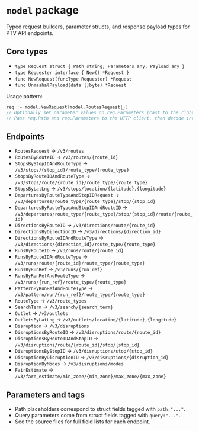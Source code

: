 # `model` package

Typed request builders, parameter structs, and response payload types for PTV API endpoints.

## Core types

- `type Request struct { Path string; Parameters any; Payload any }`
- `type Requester interface { New() *Request }`
- `func NewRequest(funcType Requester) *Request`
- `func UnmashalPayload(data []byte) *Request`

Usage pattern:

```go
req := model.NewRequest(model.RoutesRequest{})
// Optionally set parameter values on req.Parameters (cast to the right type)
// Pass req.Path and req.Parameters to the HTTP client, then decode into req.Payload
```

## Endpoints

- `RoutesRequest` → `/v3/routes`
- `RoutesByRouteID` → `/v3/routes/{route_id}`
- `StopsByStopIDAndRouteType` → `/v3/stops/{stop_id}/route_type/{route_type}`
- `StopsByRouteIDAndRouteType` → `/v3/stops/route/{route_id}/route_type/{route_type}`
- `StopsByLatLng` → `/v3/stops/location/{latitude},{longitude}`
- `DeparturesByRouteTypeAndStopIDRequest` → `/v3/departures/route_type/{route_type}/stop/{stop_id}`
- `DeparturesByRouteTypeAndStopIDAndRouteID` → `/v3/departures/route_type/{route_type}/stop/{stop_id}/route/{route_id}`
- `DirectionsByRouteID` → `/v3/directions/route/{route_id}`
- `DirectionsByDirectionID` → `/v3/directions/{direction_id}`
- `DirectionsByRouteIDAndRouteType` → `/v3/directions/{direction_id}/route_type/{route_type}`
- `RunsByRouteID` → `/v3/runs/route/{route_id}`
- `RunsByRouteIDAndRouteType` → `/v3/runs/route/{route_id}/route_type/{route_type}`
- `RunsByRunRef` → `/v3/runs/{run_ref}`
- `RunsByRunRefAndRouteType` → `/v3/runs/{run_ref}/route_type/{route_type}`
- `PatternByRunRefAndRouteType` → `/v3/pattern/run/{run_ref}/route_type/{route_type}`
- `RouteType` → `/v3/route_types`
- `SearchTerm` → `/v3/search/{search_term}`
- `Outlet` → `/v3/outlets`
- `OutletsByLatLng` → `/v3/outlets/location/{latitude},{longitude}`
- `Disruption` → `/v3/disruptions`
- `DisruptionsByRouteID` → `/v3/disruptions/route/{route_id}`
- `DisruptionsByRouteIDAndStopID` → `/v3/disruptions/route/{route_id}/stop/{stop_id}`
- `DisruptionsByStopID` → `/v3/disruptions/stop/{stop_id}`
- `DisruptionByDisruptionID` → `/v3/disruptions/{disruption_id}`
- `DisruptionByModes` → `/v3/disruptions/modes`
- `FairEstimate` → `/v3/fare_estimate/min_zone/{min_zone}/max_zone/{max_zone}`

## Parameters and tags

- Path placeholders correspond to struct fields tagged with `path:"..."`.
- Query parameters come from struct fields tagged with `query:"..."`.
- See the source files for full field lists for each endpoint.

